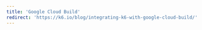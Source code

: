 ```yaml
---
title: 'Google Cloud Build'
redirect: 'https://k6.io/blog/integrating-k6-with-google-cloud-build/'
---
```

